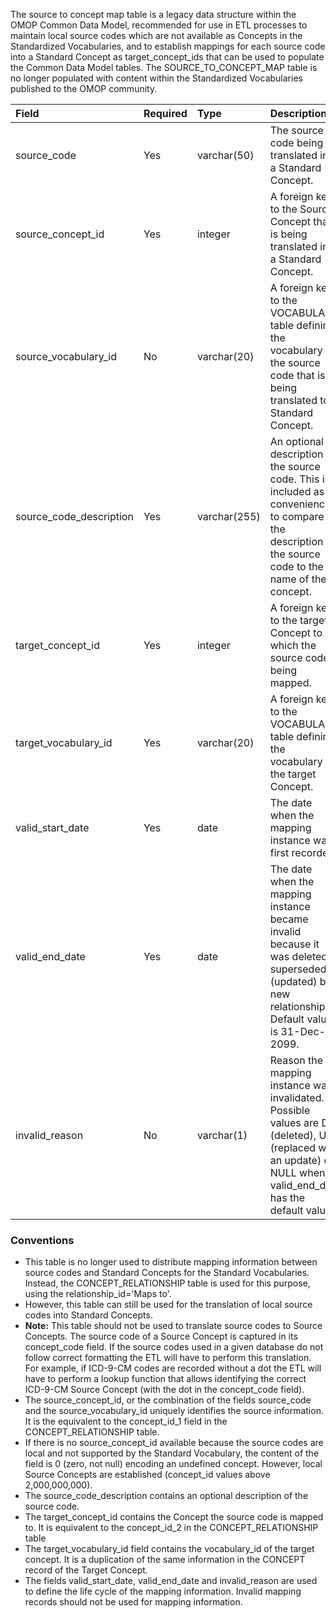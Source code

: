 The source to concept map table is a legacy data structure within the OMOP Common Data Model, recommended for use in ETL processes to maintain local source codes which are not available as Concepts in the Standardized Vocabularies, and to establish mappings for each source code into a Standard Concept as target_concept_ids that can be used to populate the Common Data Model tables. The SOURCE_TO_CONCEPT_MAP table is no longer populated with content within the Standardized Vocabularies published to the OMOP community. 

Field|Required|Type|Description
:-------------------------|:--------|:------------|:----------------------------
|source_code|Yes|varchar(50)|The source code being translated into a Standard Concept.|
|source_concept_id|Yes|integer|A foreign key to the Source Concept that is being translated into a Standard Concept.|
|source_vocabulary_id|No|varchar(20)|A foreign key to the VOCABULARY table defining the vocabulary of the source code that is being translated to a Standard Concept.|
|source_code_description|Yes|varchar(255)|An optional description for the source code. This is included as a convenience to compare the description of the source code to the name of the concept.|
|target_concept_id|Yes|integer|A foreign key to the target Concept to which the source code is being mapped.|
|target_vocabulary_id|Yes|varchar(20)|A foreign key to the VOCABULARY table defining the vocabulary of the target Concept.|
|valid_start_date|Yes|date|The date when the mapping instance was first recorded.|
|valid_end_date|Yes|date|The date when the mapping instance became invalid because it was deleted or superseded (updated) by a new relationship. Default value is 31-Dec-2099.|
|invalid_reason|No|varchar(1)|Reason the mapping instance was invalidated. Possible values are D (deleted), U (replaced with an update) or NULL when valid_end_date has the default value.|

### Conventions 

  * This table is no longer used to distribute mapping information between source codes and Standard Concepts for the Standard Vocabularies. Instead, the CONCEPT_RELATIONSHIP table is used for this purpose, using the relationship_id='Maps to'.
  * However, this table can still be used for the translation of local source codes into Standard Concepts.
  * **Note:** This table should not be used to translate source codes to Source Concepts. The source code of a Source Concept is captured in its concept_code field. If the source codes used in a given database do not follow correct formatting the ETL will have to perform this translation. For example, if ICD-9-CM codes are recorded without a dot the ETL will have to perform a lookup function that allows identifying the correct ICD-9-CM Source Concept (with the dot in the concept_code field).
  * The source_concept_id, or the combination of the fields source_code and the source_vocabulary_id uniquely identifies the source information. It is the equivalent to the concept_id_1 field in the CONCEPT_RELATIONSHIP table.
  * If there is no source_concept_id available because the source codes are local and not supported by the Standard Vocabulary, the content of the field is 0 (zero, not null) encoding an undefined concept. However, local Source Concepts are established (concept_id values above 2,000,000,000).
  * The source_code_description contains an optional description of the source code.
  * The target_concept_id contains the Concept the source code is mapped to. It is equivalent to the concept_id_2 in the CONCEPT_RELATIONSHIP table 
  * The target_vocabulary_id field contains the vocabulary_id of the target concept. It is a duplication of the same information in the CONCEPT record of the Target Concept.
  * The fields valid_start_date, valid_end_date and invalid_reason are used to define the life cycle of the mapping information. Invalid mapping records should not be used for mapping information.
